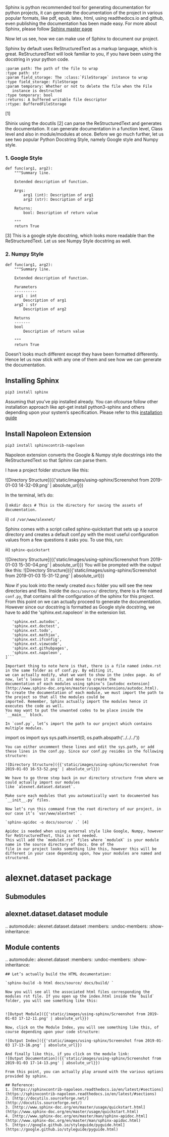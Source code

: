 <title> Using Sphinx To Generate Documentation From Python Doc String</title>

Sphinx is python recommended tool for generating documentation for python projects, it can generate the documentation of
 the project in various popular formats, like pdf, epub, latex, html, using readthedocs.io and github, even publishing the
 documentation has been made easy. For more about Sphinx, please follow [Sphinx master page](http://www.sphinx-doc.org/en/master/)

Now let us see, how we can make use of Sphinx to document our project.

Sphinx by default uses ReStructuredText as a markup language, which is great. ReStructuredText will look familiar to you, if you have been using the docstring in your python code.

```
:param path: The path of the file to wrap
:type path: str
:param field_storage: The :class:`FileStorage` instance to wrap
:type field_storage: FileStorage
:param temporary: Whether or not to delete the file when the File
   instance is destructed
:type temporary: bool
:returns: A buffered writable file descriptor
:rtype: BufferedFileStorage

```
[1]

Shinix using the docutils [2] can parse the ReStructuredText and generates the documentation. It can generate documentation in a function level, Class level and also in module/modules at once.
Before we go much further, let us see two popular Python Docstring Style, namely Google style and Numpy style.

### 1. Google Style

```
def func(arg1, arg2):
    """Summary line.

    Extended description of function.

    Args:
        arg1 (int): Description of arg1
        arg2 (str): Description of arg2

    Returns:
        bool: Description of return value

    """
    return True

```
[3]
This is a google style docstring, which looks more readable than the ReStructuredText. Let us see Numpy Style docstring as well.

### 2. Numpy Style

```
def func(arg1, arg2):
    """Summary line.

    Extended description of function.

    Parameters
    ----------
    arg1 : int
        Description of arg1
    arg2 : str
        Description of arg2

    Returns
    -------
    bool
        Description of return value

    """
    return True

```

Doesn’t looks much different except they have been formatted differently. Hence let us now stick with any one of them and see how we can generate the documentation.

## Installing Sphinx
`pip3 install sphinx`

Assuming that you’ve pip installed already. You can ofcourse follow other installation approach
like apt-get install python3-sphinx and others depending upon your system’s specification. Please refer to this
[installation guide](http://www.sphinx-doc.org/en/master/usage/installation.html)

## Install Napoleon Extension
`pip3 install sphinxcontrib-napoleon`

Napoleon extension converts the Google & Numpy style docstrings into the ReStructuredText so that Sphinx can parse them.

I have a project folder structure like this:

![Directory Structure]({{'static/images/using-sphinx/Screenshot from 2019-01-03 14-32-09.png' | absolute_url}})

In the terminal, let’s do:

i) `mkdir docs # This is the directory for saving the assets of documentation.`

ii) `cd /var/www/alexnet/`

Sphinx comes with a script called sphinx-quickstart that sets up a source directory and creates a default conf.py with
 the most useful configuration values from a few questions it asks you. To use this, run:

iii) `sphinx-quickstart`

![Directory Structure]({{'static/images/using-sphinx/Screenshot from 2019-01-03 15-30-04.png' | absolute_url}})
You will be prompted with the output like this:
![Directory Structure]({{'static/images/using-sphinx/Screenshot from 2019-01-03 15-31-12.png' | absolute_url}})

Now if you look into the newly created `docs` folder you will see the new directories and files. Inside the `docs/source/`
directory, there is a file named `conf.py`, that contains all the configuration of the sphinx for this project.
From this point on we can actually proceed to generate the documentation. However since our docstring is formatted as
Google style docstring, we have to add the 'sphinx.ext.napoleon' in the extension list.

```extensions = [
   'sphinx.ext.autodoc',
   'sphinx.ext.doctest',
   'sphinx.ext.todo',
   'sphinx.ext.mathjax',
   'sphinx.ext.ifconfig',
   'sphinx.ext.viewcode',
   'sphinx.ext.githubpages',
   'sphinx.ext.napoleon',
]```

Important thing to note here is that, there is a file named index.rst in the same folder as of conf.py. By editing it,
we can actually modify, what we want to show in the index page. As of now, let’s leave it as it, and move to create the
documentation of each modules using sphinx’s [autodoc extension](http://www.sphinx-doc.org/en/master/usage/extensions/autodoc.html).
To create the documentation of each module, we must import the path to the project so that all the modules could be
imported. Remember, Sphinx actually import the modules hence it executes the code as well.
You may want to put the unwanted codes to be place inside the `__main__` block.

In `conf.py`, let’s import the path to our project which contains multiple modules.

```
import os
import sys
sys.path.insert(0, os.path.abspath('../../../'))
```
You can either uncomment these lines and edit the sys.path, or add these lines in the conf.py. Since our conf.py resides in the following structure:

![Directory Structure]({{'static/images/using-sphinx/Screenshot from 2019-01-03 16-53-52.png' | absolute_url}})

We have to go three step back in our directory structure from where we could actually import our modules
like `alexnet.dataset.dataset`.

Make sure each modules that you automatically want to documented has `__init__.py` files.

Now let’s run this command from the root directory of our project, in our case it’s `var/www/alextnet` .

`sphinx-apidoc -o docs/source/ .` [4]

Apidoc is needed when using external style like Google, Numpy, however for ReStructuredText, this is not needed.
This will add the `moduleX.rst` files where `moduleX` is your module name in the source directory of docs. One of the
file in our project looks something like this, however this will be different in your case depending upon, how your modules are named and structured.

```
alexnet.dataset package
=======================

Submodules
----------

alexnet.dataset.dataset module
------------------------------

.. automodule:: alexnet.dataset.dataset
   :members:
   :undoc-members:
   :show-inheritance:


Module contents
---------------

.. automodule:: alexnet.dataset
   :members:
   :undoc-members:
   :show-inheritance:

```
## Let’s actually build the HTML documentation:

`sphinx-build -b html docs/source/ docs/build/ `

Now you will see all the associated html files corresponding the modules rst file. If you open up the index.html inside the `build` folder, you will see something like this:


![Output Module]({{'static/images/using-sphinx/Screenshot from 2019-01-03 17-12-11.png' | absolute_url}})

Now, click on the Module Index, you will see something like this, of course depending upon your code structure:

![Output Index]({{'static/images/using-sphinx/Screenshot from 2019-01-03 17-13-16.png' | absolute_url}})

And finally like this, if you click on the module link:
![Output Documentation]({{'static/images/using-sphinx/Screenshot from 2019-01-03 17-14-13.png' | absolute_url}})

From this point, you can actually play around with the various options provided by sphinx.

## Reference:
1. [https://sphinxcontrib-napoleon.readthedocs.io/en/latest/#sections](https://sphinxcontrib-napoleon.readthedocs.io/en/latest/#sections)
2. [http://docutils.sourceforge.net/](http://docutils.sourceforge.net/)
3. [http://www.sphinx-doc.org/en/master/usage/quickstart.html](http://www.sphinx-doc.org/en/master/usage/quickstart.html)
4. [http://www.sphinx-doc.org/en/master/man/sphinx-apidoc.html](http://www.sphinx-doc.org/en/master/man/sphinx-apidoc.html)
5. [https://google.github.io/styleguide/pyguide.html](https://google.github.io/styleguide/pyguide.html)